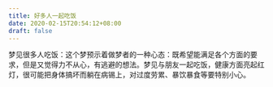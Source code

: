 ```yaml
---
title: 好多人一起吃饭
date: 2020-02-15T20:54:12+08:00
draft: false
---
```


梦见很多人吃饭：这个梦预示着做梦者的一种心态：既希望能满足各个方面的要求，但是又觉得力不从心，有逃避的想法。梦见与朋友一起吃饭，健康方面亮起红灯，很可能把身体搞坏而躺在病锡上，对过度劳累、暴饮暴食等要特别小心。